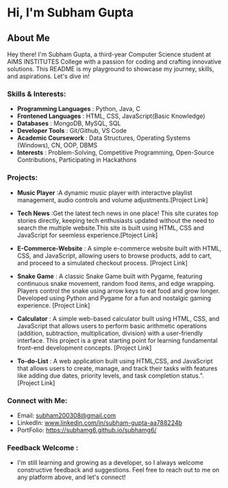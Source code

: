 
# Hi, I'm Subham Gupta

## About Me

Hey there! I'm Subham Gupta, a third-year Computer Science student at AIMS INSTITUTES College with a passion for coding and crafting innovative solutions. This README is my playground to showcase my journey, skills, and aspirations. Let's dive in!

### Skills & Interests:

- **Programming Languages**          : Python, Java, C
- **Frontened Languages**            : HTML, CSS, JavaScript(Basic Knowledge)
- **Databases**                      : MongoDB, MySQL, SQL
- **Developer Tools**                : Git/Github, VS Code
- **Academic Coursework**            : Data Structures, Operating Systems (Windows), CN, OOP, DBMS
- **Interests**                      : Problem-Solving, Competitive Programming, Open-Source Contributions, Participating in Hackathons

### Projects:

- **Music Player** :A dynamic music player with interactive playlist management, audio controls and volume adjustments.[Project Link]

- **Tech News** :Get the latest tech news in one place! This site curates top stories directly, keeping tech enthusiasts updated without the need to search the multiple website.This site is built using HTML, CSS and JavaScript for seemless experience.[Ptoject Link]

- **E-Commerce-Website** : A simple e-commerce website built with HTML, CSS, and JavaScript, allowing users to browse products, add to cart, and proceed to a simulated checkout process. [Project Link]

- **Snake Game** : A classic Snake Game built with Pygame, featuring continuous snake movement, random food items, and edge wrapping. Players control the snake using arrow keys to eat food and grow longer. Developed using Python and Pygame for a fun and nostalgic gaming experience. [Project Link]

- **Calculator** : A simple web-based calculator built using HTML, CSS, and JavaScript that allows users to perform basic arithmetic operations (addition, subtraction, multiplication, division) with a user-friendly interface. This project is a great starting point for learning fundamental front-end development concepts. [Project Link]

- **To-do-List** : A web application built using HTML,CSS, and JavaScript that allows users to create, manage, and track their tasks with features like adding due dates, priority levels, and task completion status.". [Project Link]

### Connect with Me:

- Email: subham200308@gmail.com
- LinkedIn: www.linkedin.com/in/subham-gupta-aa788224b
- PortFolio: https://subhamg6.github.io/subhamg6/

### Feedback Welcome :
- I'm still learning and growing as a developer, so I always welcome constructive feedback and suggestions. Feel free to reach out to me on any platform above, and let's connect!
